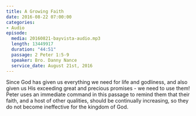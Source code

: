 ```yaml
---
title: A Growing Faith
date: 2016-08-22 07:00:00
categories:
- Audio
episode:
  media: 20160821-bayvista-audio.mp3
  length: 13449917
  duration: "44:51"
  passage: 2 Peter 1:5-9
  speaker: Bro. Danny Nance
  service_date: August 21st, 2016
---
```

Since God has given us everything we need for life and godliness, and also given us His exceeding great and precious promises - we need to use them! Peter uses an immediate command in this passage to remind them that their faith, and a host of other qualities, should be continually increasing, so they do not become ineffective for the kingdom of God.